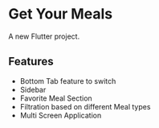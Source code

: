 # Get Your Meals

A new Flutter project.

## Features

- Bottom Tab feature to switch
- Sidebar
- Favorite Meal Section
- Filtration based on different Meal types
- Multi Screen Application
